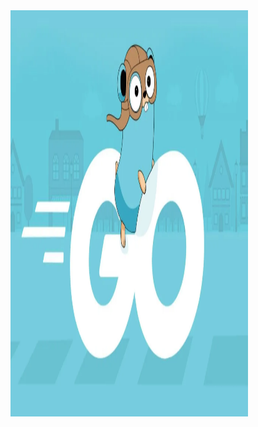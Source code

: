 <img src="https://raw.githubusercontent.com/sifatulrabbi/blogs/main/articles/building-a-personal-blogging-site-by-utilizing-github-as-cms/banner.jpg" height="650px" width="380px" style="background-size: cover" alt="Building a personal blogging site by utilizing Github as the CMS" />
